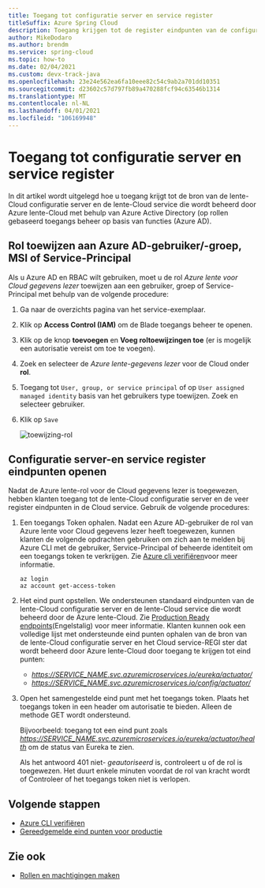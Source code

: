 ```yaml
---
title: Toegang tot configuratie server en service register
titleSuffix: Azure Spring Cloud
description: Toegang krijgen tot de register eindpunten van de configuratie server en service met Azure Active Directory toegangs beheer op basis van rollen.
author: MikeDodaro
ms.author: brendm
ms.service: spring-cloud
ms.topic: how-to
ms.date: 02/04/2021
ms.custom: devx-track-java
ms.openlocfilehash: 23e24e562ea6fa10eee82c54c9ab2a701dd10351
ms.sourcegitcommit: d23602c57d797fb89a470288fcf94c63546b1314
ms.translationtype: MT
ms.contentlocale: nl-NL
ms.lasthandoff: 04/01/2021
ms.locfileid: "106169948"
---
```

# <a name="access-config-server-and-service-registry"></a>Toegang tot configuratie server en service register

In dit artikel wordt uitgelegd hoe u toegang krijgt tot de bron van de lente-Cloud configuratie server en de lente-Cloud service die wordt beheerd door Azure lente-Cloud met behulp van Azure Active Directory (op rollen gebaseerd toegangs beheer op basis van functies (Azure AD).

## <a name="assign-role-to-azure-ad-usergroup-msi-or-service-principal"></a>Rol toewijzen aan Azure AD-gebruiker/-groep, MSI of Service-Principal

Als u Azure AD en RBAC wilt gebruiken, moet u de rol *Azure lente voor Cloud gegevens lezer* toewijzen aan een gebruiker, groep of Service-Principal met behulp van de volgende procedure:

1. Ga naar de overzichts pagina van het service-exemplaar.

2. Klik op **Access Control (IAM)** om de Blade toegangs beheer te openen.

3. Klik op de knop **toevoegen** en **Voeg roltoewijzingen toe** (er is mogelijk een autorisatie vereist om toe te voegen).

4. Zoek en selecteer de *Azure lente-gegevens lezer* voor de Cloud onder **rol**.
5. Toegang tot `User, group, or service principal` of op `User assigned managed identity` basis van het gebruikers type toewijzen. Zoek en selecteer gebruiker.  
6. Klik op `Save`

   ![toewijzing-rol](media/access-data-plane-aad-rbac/assign-data-reader-role.png)

## <a name="access-config-server-and-service-registry-endpoints"></a>Configuratie server-en service register eindpunten openen

Nadat de Azure lente-rol voor de Cloud gegevens lezer is toegewezen, hebben klanten toegang tot de lente-Cloud configuratie server en de veer register eindpunten in de Cloud service. Gebruik de volgende procedures:

1. Een toegangs Token ophalen. Nadat een Azure AD-gebruiker de rol van Azure lente voor Cloud gegevens lezer heeft toegewezen, kunnen klanten de volgende opdrachten gebruiken om zich aan te melden bij Azure CLI met de gebruiker, Service-Principal of beheerde identiteit om een toegangs token te verkrijgen. Zie [Azure cli verifiëren](https://docs.microsoft.com/cli/azure/authenticate-azure-cli)voor meer informatie. 

    ```azurecli
    az login
    az account get-access-token
    ```
2. Het eind punt opstellen. We ondersteunen standaard eindpunten van de lente-Cloud configuratie server en de lente-Cloud service die wordt beheerd door de Azure lente-Cloud. Zie [Production Ready endpoints](https://docs.spring.io/spring-boot/docs/current/reference/htmlsingle/#production-ready-endpoints)(Engelstalig) voor meer informatie. Klanten kunnen ook een volledige lijst met ondersteunde eind punten ophalen van de bron van de lente-Cloud configuratie server en het Cloud service-REGI ster dat wordt beheerd door Azure lente-Cloud door toegang te krijgen tot eind punten:

    * *https://SERVICE_NAME.svc.azuremicroservices.io/eureka/actuator/*
    * *https://SERVICE_NAME.svc.azuremicroservices.io/config/actuator/* 

3. Open het samengestelde eind punt met het toegangs token. Plaats het toegangs token in een header om autorisatie te bieden.  Alleen de methode GET wordt ondersteund.

    Bijvoorbeeld: toegang tot een eind punt zoals *https://SERVICE_NAME.svc.azuremicroservices.io/eureka/actuator/health* om de status van Eureka te zien.

    Als het antwoord 401 niet- *geautoriseerd* is, controleert u of de rol is toegewezen.  Het duurt enkele minuten voordat de rol van kracht wordt of Controleer of het toegangs token niet is verlopen.

## <a name="next-steps"></a>Volgende stappen
* [Azure CLI verifiëren](https://docs.microsoft.com/cli/azure/authenticate-azure-cli)
* [Gereedgemelde eind punten voor productie](https://docs.spring.io/spring-boot/docs/current/reference/htmlsingle/#production-ready-endpoints)

## <a name="see-also"></a>Zie ook
* [Rollen en machtigingen maken](how-to-permissions.md)
